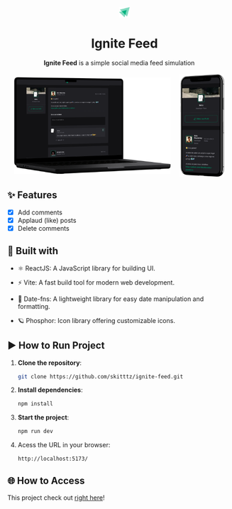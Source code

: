 <div id="user-content-toc" align="center"><ul align="center" style="list-style: none;"><img width="5%" src="./public/favicon.svg"> <summary><h1>Ignite Feed</h1></summary></img></ul></div>

<div align="center"><b>Ignite Feed</b> is a simple social media feed simulation </div>

</br>

<div align="center" style="display: flex; justify-content: center; align-items: center;">
  <img width="70%" src="./public/pc-ignite-feed.png">
  <img width="20%" src="./public/phone-ignite-feed.png" style="margin-left: 20px;">
</div>

## ✨ Features

- [x] Add comments
- [x] Applaud (like) posts
- [x] Delete comments

## 🔧 Built with

- ⚛️ ReactJS: A JavaScript library for building UI.

- ⚡ Vite: A fast build tool for modern web development.

- 📅 Date-fns: A lightweight library for easy date manipulation and formatting.

- 🪐 Phosphor: Icon library offering customizable icons.

## ▶️ How to Run Project

1. **Clone the repository**:

   ```bash
   git clone https://github.com/skitttz/ignite-feed.git
   ```

2. **Install dependencies**:

   ```bash
   npm install
   ```

3. **Start the project**:

   ```bash
   npm run dev
   ```

4. Acess the URL in your browser:
   ```
   http://localhost:5173/
   ```

## 🌐 How to Access

This project check out [right here](https://examplelink.com)!
